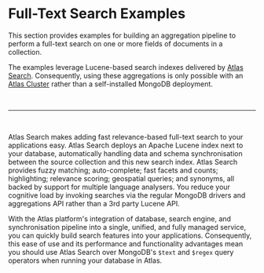 # Full-Text Search Examples

This section provides examples for building an aggregation pipeline to perform a full-text search on one or more fields of documents in a collection.

The examples leverage Lucene-based search indexes delivered by [Atlas Search](https://www.mongodb.com/docs/atlas/atlas-search/atlas-search-overview/). Consequently, using these aggregations is only possible with an [Atlas Cluster](https://www.mongodb.com/atlas/database) rather than a self-installed MongoDB deployment.

&nbsp;

---

&nbsp;

Atlas Search makes adding fast relevance-based full-text search to your applications easy. Atlas Search deploys an Apache Lucene index next to your database, automatically handling data and schema synchronisation between the source collection and this new search index. Atlas Search provides fuzzy matching; auto-complete; fast facets and counts; highlighting; relevance scoring; geospatial queries; and synonyms, all backed by support for multiple language analysers. You reduce your cognitive load by invoking searches via the regular MongoDB drivers and aggregations API rather than a 3rd party Lucene API.
 
With the Atlas platform's integration of database, search engine, and synchronisation pipeline into a single, unified, and fully managed service, you can quickly build search features into your applications. Consequently, this ease of use and its performance and functionality advantages mean you should use Atlas Search over MongoDB's `$text` and `$regex` query operators when running your database in Atlas.

